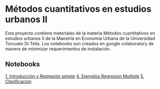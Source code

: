 # Métodos cuantitativos en estudios urbanos II

Esta proyecto contiene materiales de la materia Métodos cuantitativos en estudios urbanos II de la Maestría en Economía Urbana de la Universidad Torcuato Di Tella. 
Los notebooks son creados en google colaboratory de manera de minimizar requerimientos de instalación.

## Notebooks 

[1. Introducción y Regresión simple](https://github.com/rpasquini/metodos_cuantitativos_2022/blob/main/1_Introduccion.ipynb)
[4. Ejemplos Regresion Multiple](https://github.com/rpasquini/metodos_cuantitativos_2022/blob/main/OLS4_Regresion_Multiple.ipynb)
[5. Clasificación](https://github.com/rpasquini/metodos_cuantitativos_2022/blob/main/5_Modelos_de_Clasificacion.ipynb)
